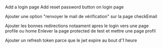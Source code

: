 Add a login page
Add reset password button on login page

Ajouter une option "renvoyer le mail de vérification" sur la page checkEmail

Ajouter les bonnes redirections notaament apres le login vers une page profile ou home
Enlever la page protected de test et mettre une page profil

Ajouter un refresh token parce que le jwt expire au bout d'1 heure
